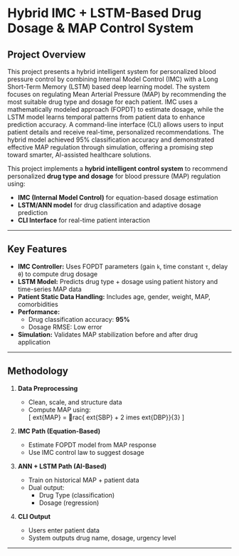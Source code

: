 # Hybrid IMC + LSTM-Based Drug Dosage & MAP Control System

## Project Overview
This project presents a hybrid intelligent system for personalized blood pressure control by combining Internal Model Control (IMC) with a Long Short-Term Memory (LSTM) based deep learning model. The system focuses on regulating Mean Arterial Pressure (MAP) by recommending the most suitable drug type and dosage for each patient. IMC uses a mathematically modeled approach (FOPDT) to estimate dosage, while the LSTM model learns temporal patterns from patient data to enhance prediction accuracy. A command-line interface (CLI) allows users to input patient details and receive real-time, personalized recommendations. The hybrid model achieved 95% classification accuracy and demonstrated effective MAP regulation through simulation, offering a promising step toward smarter, AI-assisted healthcare solutions.

This project implements a **hybrid intelligent control system** to recommend personalized **drug type and dosage** for blood pressure (MAP) regulation using:

-  **IMC (Internal Model Control)** for equation-based dosage estimation  
-  **LSTM/ANN model** for drug classification and adaptive dosage prediction  
-  **CLI Interface** for real-time patient interaction

---

##  Key Features

- **IMC Controller:** Uses FOPDT parameters (gain `k`, time constant `τ`, delay `θ`) to compute drug dosage
- **LSTM Model:** Predicts drug type + dosage using patient history and time-series MAP data
- **Patient Static Data Handling:** Includes age, gender, weight, MAP, comorbidities
- **Performance:**  
  - Drug classification accuracy: **95%**  
  - Dosage RMSE: Low error  
-  **Simulation:** Validates MAP stabilization before and after drug application

---

##  Methodology

1. **Data Preprocessing**
   - Clean, scale, and structure data
   - Compute MAP using:  
     \[
     	ext{MAP} = rac{	ext{SBP} + 2 	imes 	ext{DBP}}{3}
     \]

2. **IMC Path (Equation-Based)**
   - Estimate FOPDT model from MAP response  
   - Use IMC control law to suggest dosage

3. **ANN + LSTM Path (AI-Based)**
   - Train on historical MAP + patient data  
   - Dual output:
     - Drug Type (classification)
     - Dosage (regression)

4. **CLI Output**
   - Users enter patient data  
   - System outputs drug name, dosage, urgency level

---

